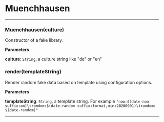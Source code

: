 # Muenchhausen





* * *

### Muenchhausen(culture) 

Constructor of a fake library.

**Parameters**

**culture**: `String`, a culture string like "de" or "en"



### render(templateString) 

Render random fake data based on template using configuration options.

**Parameters**

**templateString**: `String`, a template string. For example `"now:$(date-now suffix:am)\trandom:$(date-random suffix:format,min:20200901)\trandom: $(date-random)"`




* * *










